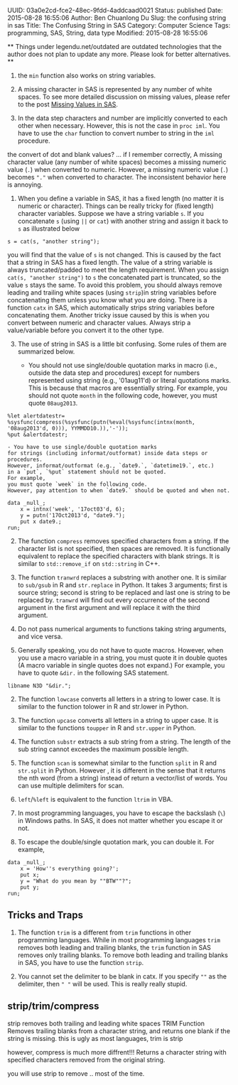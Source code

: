 UUID: 03a0e2cd-fce2-48ec-9fdd-4addcaad0021
Status: published
Date: 2015-08-28 16:55:06
Author: Ben Chuanlong Du
Slug: the confusing string in sas
Title: The Confusing String in SAS
Category: Computer Science
Tags: programming, SAS, String, data type
Modified: 2015-08-28 16:55:06

**
Things under legendu.net/outdated are outdated technologies 
that the author does not plan to update any more. 
Please look for better alternatives.
**

1. the `min` function also works on string variables.

0. A missing character in SAS is represented by any number of white spaces. 
To see more detailed discussion on missing values, 
please refer to the post 
[Missing Values in SAS](http://www.legendu.net/en/blog/missing-values-in-sas/).

1. In the data step characters and number are implicitly converted to each other when necessary.
However, 
this is not the case in `proc iml`.
You have to use the `char` function to convert number to string in the `iml` procedure.

the convert of dot and blank values? ...
if I remember correctly,
A missing character value (any number of white spaces) becomes a missing numeric value (`.`) 
when converted to numeric. 
However,
a missing numeric value (`.`) becomes `"."` when converted to character.
The inconsistent behavior here is annoying.

1. When you define a variable in SAS, 
it has a fixed length (no matter it is numeric or character). 
Things can be really tricky for (fixed length) character variables.
Suppose we have a string variable `s`. 
If you concatenate `s` (using `||` or `cat`) with another string 
and assign it back to `s` as illustrated below

```SAS
s = cat(s, "another string");
```

you will find that the value of `s` is not changed. 
This is caused by the fact that a string in SAS has a fixed length. 
The value of a string variable is always truncated/padded to meet the length requirement.
When you assign 
`cat(s, "another string")` 
to `s` the concatenated part is truncated, 
so the value `s` stays the same.
To avoid this problem, 
you should always remove leading and trailing white spaces (using `strip`)in string variables 
before concatenating them unless you know what you are doing.
There is a function `catx` in SAS, 
which automatically strips string variables before concatenating them.
Another tricky issue caused by this is when you convert between numeric and character values. 
Always strip a value/variable before you convert it to the other type. 

3. The use of string in SAS is a little bit confusing. 
Some rules of them are summarized below.

	- You should not use single/double quotation marks in macro 
    (i.e., outside the data step and procedures) 
	except for numbers represented using string (e.g., '01aug11'd) 
    or literal quotations marks. 
	This is because that macros are essentially string.
	For example, 
    you should not quote `month` in the following code, 
	however, 
    you must quote `08aug2013`.  

```SAS
%let alertdatestr= %sysfunc(compress(%sysfunc(putn(%eval(%sysfunc(intnx(month, '08aug2013'd, 0))), YYMMDD10.)),'-'));
%put &alertdatestr;
```
	
	- You have to use single/double quotation marks 
    for strings (including informat/outformat) inside data steps or procedures.
    However, informat/outformat (e.g., `date9.`, `datetime19.`, etc.) 
    in a `put`, `%put` statement should not be quoted.
	For example, 
    you must quote `week` in the following code. 
    However, pay attention to when `date9.` should be quoted and when not.

```SAS
data _null_;
    x = intnx('week', '17oct03'd, 6);
    y = putn('17Oct2013'd, "date9.");
    put x date9.;
run;
```

2. The function `compress` removes specified characters from a string.
If the character list is not specified, 
then spaces are removed.
It is functionally equivalent to replace the specified characters with blank strings.
It is similar to `std::remove_if` on `std::string` in C++. 

3. The function `tranwrd` replaces a substring with another one.
It is similar to `sub/gsub` in R and `str.replace` in Python.
It takes 3 arguments; 
first is source string; 
second is string to be replaced and last one is string to be replaced by. 
`tranwrd` will find out every occurrence of the second argument 
in the first argument and will replace it with the third argument.

4. Do not pass numerical arguments to functions taking string arguments,
and vice versa.

1. Generally speaking, 
you do not have to quote macros.
However, 
when you use a macro variable in a string,
you must quote it in double quotes 
(A macro variable in single quotes does not expand.)
For example, 
you have to quote `&dir.` in the following SAS statement.

```SAS
libname N3D "&dir.";
```

2. The function `lowcase` converts all letters in a string to lower case. 
It is similar to the function tolower in R and str.lower in Python.

3. The function `upcase` converts all letters in a string to upper case.
It is similar to the functions `toupper` in R and `str.upper` in Python.

4. The function `substr` extracts a sub string from a string.
The length of the sub string cannot exceedes the maximum possible length.

5. The function `scan` is somewhat similar to 
the function `split` in R and `str.split` in Python.
However ,
it is different in the sense 
that it returns the nth word (from a string) instead of return a vector/list of words. 
You can use multiple delimiters for scan.

6. `left`/`%left` is equivalent to the function `ltrim` in VBA.

1. In most programming languages,
you have to escape the backslash (`\`) in Windows paths.
In SAS, 
it does not matter whether you escape it or not. 

2. To escape the double/single quotation mark, 
you can double it. 
For example,

```SAS
data _null_;
    x = 'How''s everything going?';
    put x;
    y = "What do you mean by ""BTW""?";
    put y;
run;
```

## Tricks and Traps

1. The function `trim` is a different from `trim` functions in other programming languages.
While in most programming languages 
`trim` removes both leading and trailing blanks,
the `trim` function in SAS removes only trailing blanks.
To remove both leading and trailing blanks in SAS,
you have to use the function `strip`.

2. You cannot set the delimiter to be blank in catx.
If you specify `""` as the delimiter, 
then `" "` will be used.
This is really really stupid.

## strip/trim/compress

strip removes both trailing and leading white spaces
TRIM Function
Removes trailing blanks from a character string, 
and returns one blank if the string is missing.
this is ugly as most languages, trim is strip

however, compress is much more diffrent!!!
Returns a character string with specified characters removed from the original string.

you will use strip to remove .. most of the time.
